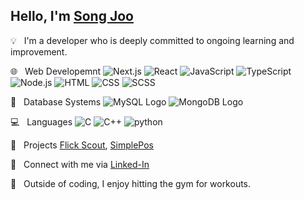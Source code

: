 ## Hello, I'm [Song Joo](https://songjoo-devfolio.vercel.app/)

:bulb: &nbsp; I'm a developer who is deeply committed to ongoing learning and improvement.

:globe_with_meridians: &nbsp;  Web Developemnt ![Next.js](https://img.shields.io/badge/-Next.js-blue?logo=next.js&logoColor=white) ![React](https://img.shields.io/badge/-React-blue?logo=react&logoColor=white) ![JavaScript](https://img.shields.io/badge/-JavaScript-blue?logo=javascript&logoColor=white) ![TypeScript](https://img.shields.io/badge/-TypeScript-blue?logo=typescript&logoColor=white)  ![Node.js](https://img.shields.io/badge/-Node.js-blue?logo=node.js&logoColor=white) ![HTML](https://img.shields.io/badge/-HTML-green?logo=html5&logoColor=ffffff) ![CSS](https://img.shields.io/badge/-CSS-green?logo=css3) ![SCSS](https://img.shields.io/badge/-SCSS-green?logo=sass&logoColor=black)       

:floppy_disk: &nbsp; Database Systems ![MySQL Logo](https://img.shields.io/badge/-MySQL-yellow?logo=mysql&logoColor=white) ![MongoDB Logo](https://img.shields.io/badge/-MongoDB-yellow?logo=mongodb&logoColor=white)

:computer: &nbsp;  Languages ![C](https://img.shields.io/badge/-C-orange?logo=c&logoColor=white) ![C++](https://img.shields.io/badge/-C%2B%2B-orange?logo=C%2B%2B&&logoColor=white) ![python](https://img.shields.io/badge/python-orange?logo=python&logoColor=white)     

:rocket: &nbsp;  Projects [Flick Scout](https://flickscout.netlify.app/), [SimplePos](https://github.com/SongJoo1993/SimplePos)       

:link: &nbsp;  Connect with me via [Linked-In](https://www.linkedin.com/in/songjoo/)

:muscle: &nbsp;  Outside of coding, I enjoy hitting the gym for workouts.
